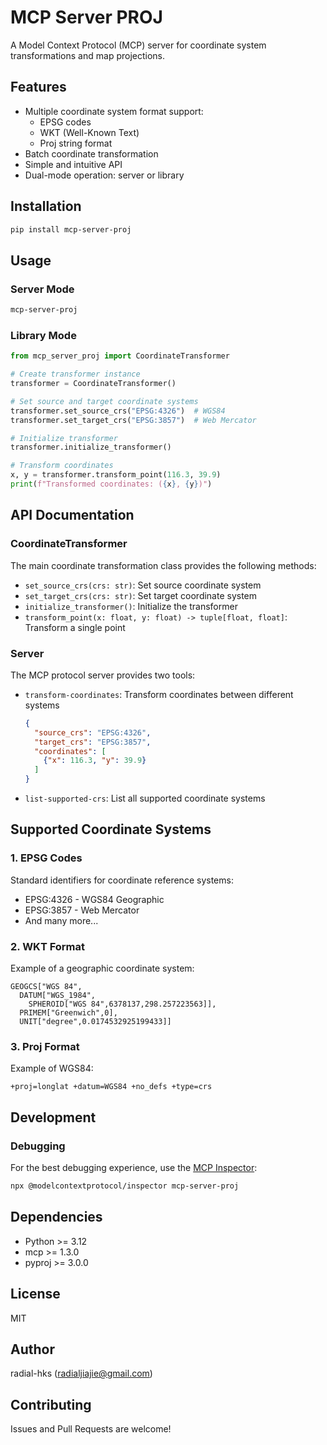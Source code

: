 # MCP Server PROJ

A Model Context Protocol (MCP) server for coordinate system transformations and map projections.

## Features

- Multiple coordinate system format support:
  - EPSG codes
  - WKT (Well-Known Text)
  - Proj string format
- Batch coordinate transformation
- Simple and intuitive API
- Dual-mode operation: server or library

## Installation

```bash
pip install mcp-server-proj
```

## Usage

### Server Mode

```bash
mcp-server-proj
```

### Library Mode

```python
from mcp_server_proj import CoordinateTransformer

# Create transformer instance
transformer = CoordinateTransformer()

# Set source and target coordinate systems
transformer.set_source_crs("EPSG:4326")  # WGS84
transformer.set_target_crs("EPSG:3857")  # Web Mercator

# Initialize transformer
transformer.initialize_transformer()

# Transform coordinates
x, y = transformer.transform_point(116.3, 39.9)
print(f"Transformed coordinates: ({x}, {y})")
```

## API Documentation

### CoordinateTransformer

The main coordinate transformation class provides the following methods:

- `set_source_crs(crs: str)`: Set source coordinate system
- `set_target_crs(crs: str)`: Set target coordinate system
- `initialize_transformer()`: Initialize the transformer
- `transform_point(x: float, y: float) -> tuple[float, float]`: Transform a single point

### Server

The MCP protocol server provides two tools:

- `transform-coordinates`: Transform coordinates between different systems
  ```json
  {
    "source_crs": "EPSG:4326",
    "target_crs": "EPSG:3857",
    "coordinates": [
      {"x": 116.3, "y": 39.9}
    ]
  }
  ```

- `list-supported-crs`: List all supported coordinate systems

## Supported Coordinate Systems

### 1. EPSG Codes
Standard identifiers for coordinate reference systems:
- EPSG:4326 - WGS84 Geographic
- EPSG:3857 - Web Mercator
- And many more...

### 2. WKT Format
Example of a geographic coordinate system:
```
GEOGCS["WGS 84",
  DATUM["WGS_1984",
    SPHEROID["WGS 84",6378137,298.257223563]],
  PRIMEM["Greenwich",0],
  UNIT["degree",0.0174532925199433]]
```

### 3. Proj Format
Example of WGS84:
```
+proj=longlat +datum=WGS84 +no_defs +type=crs
```

## Development

### Debugging
For the best debugging experience, use the [MCP Inspector](https://github.com/modelcontextprotocol/inspector):

```bash
npx @modelcontextprotocol/inspector mcp-server-proj
```

## Dependencies

- Python >= 3.12
- mcp >= 1.3.0
- pyproj >= 3.0.0

## License

MIT

## Author

radial-hks (radialjiajie@gmail.com)

## Contributing

Issues and Pull Requests are welcome!
